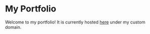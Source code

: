 # My Portfolio

Welcome to my portfolio! It is currently hosted [here](https://tanndlin.com)
under my custom domain.
